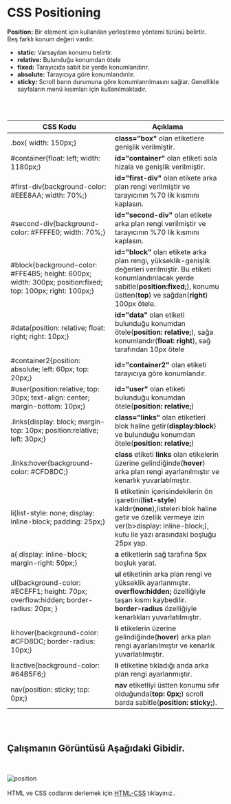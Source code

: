 <h1>CSS Positioning</h1>
<b>Position:</b> Bir element için kullanılan yerleştirme yöntemi türünü belirtir.<br>
Beş farklı konum değeri vardır.
<ul>
<li><b>static:</b> Varsayılan konumu belirtir.</li>
<li><b>relative:</b> Bulunduğu konumdan ötele</li>
<li><b>fixed:</b> Tarayıcıda sabit bir yerde konumlandırır.</li>
<li><b>absolute:</b> Tarayıcıya göre konumlandırılır.</li>
<li><b>sticky:</b> Scroll barın durumuna göre konumlanrılmasını sağlar. Genellikle sayfaların menü kısımları için kullanılmaktadır.</li>
</ul><br><br>

<table>
    <thead>
        <tr>
            <th> CSS Kodu</th>
            <th> Açıklama</th>
        </tr>
    </thead>
    <tbody>
         <tr>
        <td>.box{ width: 150px;}</td>
        <td><b>class="box"</b> olan etiketlere genişlik verilmiştir.</td>
        </tr>
         <tr>
        <td>#container{float: left; width: 1180px;}</td>
        <td><b>id="container"</b> olan etiketi sola hizala ve genişlik verilmiştir.</td>
        </tr>
         <tr>
        <td>#first-div{background-color: 	#EEE8AA; width: 70%;}</td>
        <td><b>id="first-div"</b> olan etikete arka plan rengi verilmiştir ve tarayıcının %70 lik kısmını kaplasın.</td>
        </tr>
         <tr>
        <td>#second-div{background-color: #FFFFE0; width: 70%;} </td>
        <td><b>id="second-div"</b> olan etikete arka plan rengi verilmiştir ve tarayıcının %70 lik kısmını kaplasın.</td>
        </tr>
         <tr>
        <td>#block{background-color: #FFE4B5; height: 600px; width: 300px; position:fixed; top: 100px; right: 100px;}</td>
        <td><b>id="block"</b> olan etikete arka plan rengi, yükseklik-genişlik değerleri verilmiştir. Bu etiketi konumlandırılacak yerde sabitle(<b>position:fixed;</b>), konumu üstten(<b>top</b>) ve sağdan(<b>right</b>) 100px ötele.</td>
        </tr>
         <tr>
        <td>#data{position: relative; float: right; right: 10px;} </td>
        <td><b>id="data"</b> olan etiketi bulunduğu konumdan ötele(<b>position: relative;</b>), sağa konumlandır(<b>float: right</b>), sağ tarafından 10px ötele</td>
        </tr>
         <tr>
        <td>#container2{position: absolute; left: 60px; top: 20px;}</td>
        <td><b>id="container2"</b> olan etiketi tarayıcıya göre konumlandır.</td>
        </tr>
         <tr>
        <td>#user{position:relative; top: 30px; text-align: center; margin-bottom: 10px;}</td>
        <td><b>id="user"</b> olan etiketi bulunduğu konumdan ötele(<b>position: relative;</b>)</td>
        </tr>
         <tr>
        <td>.links{display: block; margin-top: 10px; position:relative; left: 30px;}</td>
        <td> <b>class="links"</b> olan etiketleri blok haline getir(<b>display:block</b>) ve bulunduğu konumdan ötele(<b>position: relative;</b>)</td>
        </tr>
         <tr>
        <td>.links:hover{background-color: 	#CFD8DC;}</td>
        <td><b>class</b> etiketi <b>links</b> olan etikelerin üzerine gelindiğinde(<b>hover</b>) arka plan rengi ayarlanılmıştır ve kenarlık yuvarlatılmıştır.</td>
        </tr>
         <tr>
        <td>li{list-style: none; display: inline-block;  padding: 25px;}</td>
        <td><b>li</b> etiketinin içerisindekilerin ön işaretini(<b>list-style</b>) kaldır(<b>none</b>),listeleri blok haline getir ve özellik vermeye izin ver(b>display: inline-block;</b>), kutu ile yazı arasındaki boşluğu 25px yap.</td>
        </tr>
          <tr>
        <td>a{ display: inline-block; margin-right: 50px;}</td>
        <td><b>a</b> etiketlerin sağ tarafına 5px boşluk yarat.</td>
        </tr>
          <tr>
        <td>ul{background-color: 	#ECEFF1; height: 70px; overflow:hidden; border-radius: 20px; }</td>
        <td><b>ul</b> etiketinin arka plan rengi ve yükseklik ayarlanmıştır.<br> <b>overflow:hidden;</b> özelliğiyle taşan kısmı kaybedilir. <br><b> border-radius</b> özelliğiyle kenarlıkları yuvarlatılmıştır.</td>
        </tr>
          <tr>
        <td>li:hover{background-color: 	#CFD8DC; border-radius: 10px;} </td>
        <td><b>li</b> etikelerin üzerine gelindiğinde(<b>hover</b>) arka plan rengi ayarlanılmıştır ve kenarlık yuvarlatılmıştır.</td>
        </tr>
          <tr>
        <td>li:active{background-color: #64B5F6;}</td>
        <td><b>li</b> etiketine tıkladığı anda arka plan rengi ayarlanmıştır.</td>
        </tr>
          <tr>
        <td>nav{position: sticky; top: 0px;}</td>
        <td><b>nav</b> etiketliyi üstten konumu sıfır olduğunda(<b>top: 0px;</b>) scroll barda sabitle(<b>position: sticky;</b>).</td>
        </tr>
    </tbody>
</table> <br><br>
<h2>Çalışmanın Görüntüsü Aşağıdaki Gibidir.</h2><br>

![position](https://user-images.githubusercontent.com/48285856/147415674-f0c78922-1717-47e2-a449-b8bffbd84d7a.png)
<br><br>
HTML ve CSS codlarını derlemek için <a href="https://codepen.io/pen/">HTML-CSS</a> tıklayınız..
